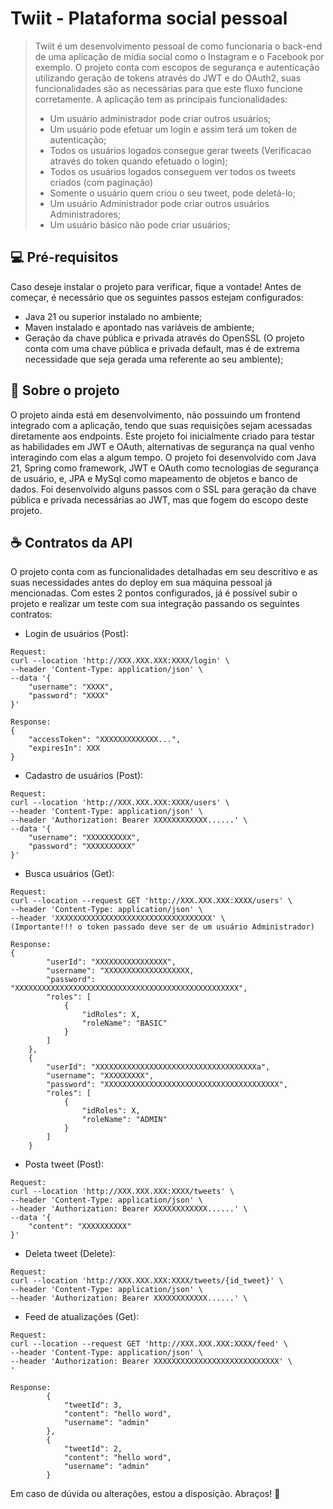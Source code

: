 # Twiit - Plataforma social pessoal

> Twiit é um desenvolvimento pessoal de como funcionaria o back-end de uma aplicação de mídia social como o Instagram e o Facebook por exemplo. O projeto conta com escopos de segurança e autenticação utilizando geração de tokens
através do JWT e do OAuth2, suas funcionalidades são as necessárias para que este fluxo funcione corretamente. A aplicação tem as principais funcionalidades:
> - Um usuário administrador pode criar outros usuários;
> - Um usuário pode efetuar um login e assim terá um token de autenticação;
> - Todos os usuários logados consegue gerar tweets (Verificacao através do token quando efetuado o login);
> - Todos os usuários logados conseguem ver todos os tweets criados (com paginação)
> - Somente o usuário quem criou o seu tweet, pode deletá-lo;
> - Um usuário Administrador pode criar outros usuários Administradores;
> - Um usuário básico não pode criar usuários;


## 💻 Pré-requisitos

Caso deseje instalar o projeto para verificar, fique a vontade! Antes de começar, é necessário que os seguintes passos estejam configurados:

- Java 21 ou superior instalado no ambiente;
- Maven instalado e apontado nas variáveis de ambiente;
- Geração da chave pública e privada através do OpenSSL (O projeto conta com uma chave pública e privada default, mas é de extrema necessidade que seja gerada uma referente ao seu ambiente);


## 🚀 Sobre o projeto

O projeto ainda está em desenvolvimento, não possuindo um frontend integrado com a aplicação, tendo que suas requisições sejam acessadas diretamente aos endpoints. Este projeto foi inicialmente criado para testar as habilidades em JWT e OAuth, alternativas de segurança na qual venho interagindo com elas a algum tempo. O projeto foi desenvolvido com Java 21, Spring como framework, JWT e OAuth como tecnologias de segurança de usuário, e, JPA e MySql como mapeamento de objetos e banco de dados. Foi desenvolvido alguns passos com o SSL para geração da chave pública e privada necessárias ao JWT, mas que fogem do escopo deste projeto. 


## :coffee: Contratos da API
O projeto conta com as funcionalidades detalhadas em seu descritivo e as suas necessidades antes do deploy em sua máquina pessoal já mencionadas. Com estes 2 pontos configurados, já é possível subir o projeto e realizar um teste com sua integração passando os seguintes contratos:

- Login de usuários (Post):
```
Request:
curl --location 'http://XXX.XXX.XXX:XXXX/login' \
--header 'Content-Type: application/json' \
--data '{
    "username": "XXXX", 
    "password": "XXXX"
}'

Response:
{
    "accessToken": "XXXXXXXXXXXXX...",
    "expiresIn": XXX
}
```

- Cadastro de usuários (Post):
```
Request:
curl --location 'http://XXX.XXX.XXX:XXXX/users' \
--header 'Content-Type: application/json' \
--header 'Authorization: Bearer XXXXXXXXXXXX......' \
--data '{
    "username": "XXXXXXXXXX", 
    "password": "XXXXXXXXXX"
}'
```

- Busca usuários (Get):
```
Request:
curl --location --request GET 'http://XXX.XXX.XXX:XXXX/users' \
--header 'Content-Type: application/json' \
--header 'XXXXXXXXXXXXXXXXXXXXXXXXXXXXXXXXXXX' \
(Importante!!! o token passado deve ser de um usuário Administrador)

Response:
{
        "userId": "XXXXXXXXXXXXXXXX",
        "username": "XXXXXXXXXXXXXXXXXXX,
        "password": "XXXXXXXXXXXXXXXXXXXXXXXXXXXXXXXXXXXXXXXXXXXXXXXXXX",
        "roles": [
            {
                "idRoles": X,
                "roleName": "BASIC"
            }
        ]
    },
    {
        "userId": "XXXXXXXXXXXXXXXXXXXXXXXXXXXXXXXXXXXXa",
        "username": "XXXXXXXXX",
        "password": "XXXXXXXXXXXXXXXXXXXXXXXXXXXXXXXXXXXXXXX",
        "roles": [
            {
                "idRoles": X,
                "roleName": "ADMIN"
            }
        ]
    }
```

- Posta tweet (Post):
```
Request:
curl --location 'http://XXX.XXX.XXX:XXXX/tweets' \
--header 'Content-Type: application/json' \
--header 'Authorization: Bearer XXXXXXXXXXXX......' \
--data '{
    "content": "XXXXXXXXXX"
}'
````

- Deleta tweet (Delete):
```
Request:
curl --location 'http://XXX.XXX.XXX:XXXX/tweets/{id_tweet}' \
--header 'Content-Type: application/json' \
--header 'Authorization: Bearer XXXXXXXXXXXX......' \
````

- Feed de atualizações (Get):
```
Request:
curl --location --request GET 'http://XXX.XXX.XXX:XXXX/feed' \
--header 'Content-Type: application/json' \
--header 'Authorization: Bearer XXXXXXXXXXXXXXXXXXXXXXXXXXXX' \
'

Response:
        {
            "tweetId": 3,
            "content": "hello word",
            "username": "admin"
        },
        {
            "tweetId": 2,
            "content": "hello word",
            "username": "admin"
        }
````

Em caso de dúvida ou alterações, estou a disposição. Abraços! 👋
